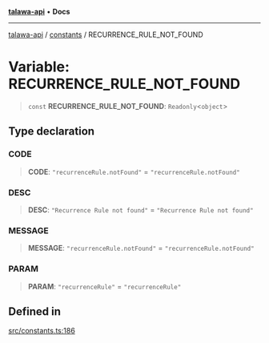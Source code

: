 [**talawa-api**](../../README.md) • **Docs**

***

[talawa-api](../../modules.md) / [constants](../README.md) / RECURRENCE\_RULE\_NOT\_FOUND

# Variable: RECURRENCE\_RULE\_NOT\_FOUND

> `const` **RECURRENCE\_RULE\_NOT\_FOUND**: `Readonly`\<`object`\>

## Type declaration

### CODE

> **CODE**: `"recurrenceRule.notFound"` = `"recurrenceRule.notFound"`

### DESC

> **DESC**: `"Recurrence Rule not found"` = `"Recurrence Rule not found"`

### MESSAGE

> **MESSAGE**: `"recurrenceRule.notFound"` = `"recurrenceRule.notFound"`

### PARAM

> **PARAM**: `"recurrenceRule"` = `"recurrenceRule"`

## Defined in

[src/constants.ts:186](https://github.com/PalisadoesFoundation/talawa-api/blob/6712e9940a5702665afc506fa9f6e9d7e1dc7991/src/constants.ts#L186)
